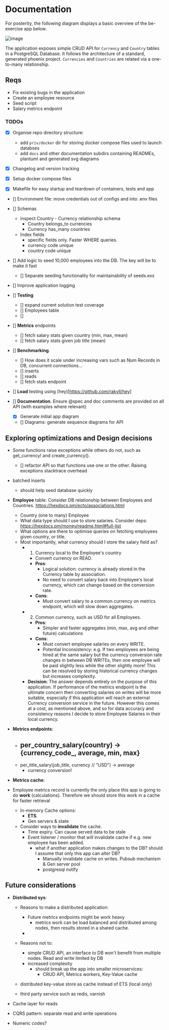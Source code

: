 # Documentation

For posterity, the following diagram displays a basic overview of the be-exercise app below.

![image](diagrams/svg/be-code-exercise-initial.svg)

The application exposes simple CRUD API for `Currency` and `Country` tables in a PostgreSQL Database. 
It follows the architecture of a standard, generated phoenix project. 
`Currencies` and `Countries` are related via a one-to-many relationship. 

## Reqs
- Fix existing bugs in the application
- Create an employee resource
- Seed script
- Salary metrics endpoint

### TODOs

- [x] Organise repo directory structure:
  - add `priv/docker` dir for storing docker compose files used to launch databses
  - add `docs` and other documentation subdirs containing READMEs, plantuml and generated svg diagrams

- [x] Changelog and version tracking

- [x] Setup docker compose files

- [x] Makefile for easy startup and teardown of containers, tests and app

- [] Environment file: move credentials out of configs and into .env files

- [] Schemas
  - inspect Country - Currency relationship schema
    - Country belongs_to currencies
    - Currency has_many countries
  - Index fields
    - specific fields only. Faster WHERE queries. 
    - currency code unique
    - country code unique

- [] Add logic to seed 10,000 employees into the DB. The key will be to make it fast
  - [] Separate seeding functionality for maintainability of seeds.exs

- [] Improve application logging 

- [] **Testing**
  - [] expand current solution test coverage
  - [] Employees table
  - [] 

- [] **Metrics** endpoints
  - [] fetch salary stats given country (min, max, mean)
  - [] fetch salary stats given job title (mean)

- [] **Benchmarking**. 
  - [] How does it scale under increasing vars such as Num Records in DB, concurrent connections...
  - [] inserts
  - [] reads
  - [] fetch stats endpoint

- [] **Load** testing using (hey)[https://github.com/rakyll/hey]

- [] **Documentation**. Ensure @spec and doc comments are provided on all API (with examples where relevant)
  - [x] Generate initial app diagram
  - [] Diagrams: generate sequence diagrams for API

## Exploring optimizations and Design decisions

- Some functions raise exceptions while others do not, such as get_currency! and create_currency(). 
  - [] refactor API so that functions use one or the other. Raising exceptions stacktrace overhead

- batched inserts 
  - should help seed database quickly

- **Employee** table: Consider DB relationship between Employees and Countries. https://hexdocs.pm/ecto/associations.html 
  - Country (one to many) Employee
  - What data type should I use to store salaries. Consider deps: https://hexdocs.pm/money/readme.html#full-list
  - What options are there to optimise queries on fetching employees given country, or title.
  - Most importantly, what currency should I store the salary field as?
    * 1) Currency local to the Employee's country
      - Convert currency on READ. 
      - **Pros**:
        - Logical solution: currency is already stored in the Currency table by association.
        - No need to convert salary back into Employee's local currency, which can change based on the conversion rate. 
      - **Cons**: 
        - Must convert salary to a common currency on metrics endpoint, which will slow down aggregates. 
    * 2) Common currency, such as USD for all Employees.
      - **Pros**: 
        - Simpler and faster aggregates (min, max, avg and other future) calculations
      - **Cons**: 
        - Must convert employee salaries on every WRITE. 
        - Potential Inconsistency: e.g. If two employees are being hired at the same salary but the currency conversion rate changes in between DB WRITEs, then one employee will be paid slightly less while the other slightly more! This can be resolved by storing historical currency changes but increases complexity. 
    * **Decision**: The answer depends entirely on the purpose of this application. If performance of the metrics endpoint is the ultimate concern then converting salaries on writes will be more suitable, especially if this application will reach an external Currency conversion service in the future. However this comes at a cost, as mentioned above, and so for data accuracy and consistency reasons I decide to store Employee Salaries in their local currency. 

- **Metrics endpoints**:
  - per_country_salary(country) -> {currency_code_, average, min, max}
    - 
  - per_title_salary(job_title, currency // "USD") -> average
    - currency conversion!

- **Metrics cache**: 
- Employee metrics record is currently the only place this app is going to do **work** (calculations). Therefore we should store this work in a cache for faster retrieval
  - In-memory Cache options: 
    - **ETS**. 
    - Gen servers & state
  - Consider ways to **invalidate** the cache.
    - Time expiry. Can cause served data to be stale
    - Event listener / monitor that will invalidate cache if e.g. new employee has been added. 
      - what if another application makes changes to the DB? should I assume that only this app can alter DB? 
        - Manually invalidate cache on writes. Pubsub mechanism & Gen server pool
        - postgresql notify 


## Future considerations
- **Distributed sys**: 
  - Reasons to make a distributed application:
    - Future metrics endpoints might be work heavy
      - metrics work can be load balanced and distributed among nodes, then results stored in a shared cache. 
    - 
  - Reasons not to:
    - simple CRUD API, an interface to DB won't benefit from multiple nodes. Read and write limited by DB
    - increased complexity
      - should break up the app into smaller microservices: 
        - CRUD API, Metrics workers, Key-Value cache

  - distributed key-value store as cache instead of ETS (local only)
  - third party service such as redis, varnish

- Cache layer for reads

- CQRS pattern: separate read and write operations

- Numeric codes? 

